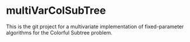 # multiVarColSubTree

This is the git project for a multivariate implementation of fixed-parameter algorithms for the Colorful Subtree problem. 
